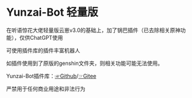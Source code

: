# Yunzai-Bot 轻量版
在听语惊花大佬轻量版云崽v3.0的基础上，加了锅巴插件（已去除相关原神功能），仅供ChatGPT使用

可使用插件库的插件丰富机器人

如插件使用到了原版的genshin文件夹，则相关功能可能无法使用。

Yunzai-Bot插件库：[☞Github](https://github.com/yhArcadia/Yunzai-Bot-plugins-index)/[☞Gitee](https://gitee.com/yhArcadia/Yunzai-Bot-plugins-index)

严禁用于任何商业用途和非法行为
